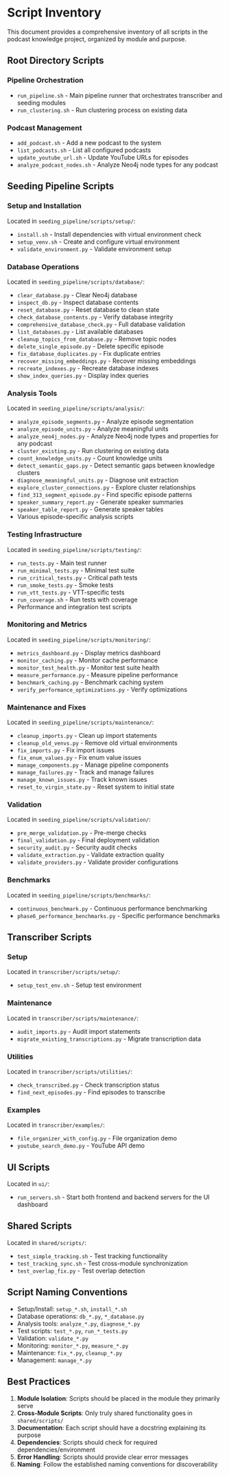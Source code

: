 # Script Inventory

This document provides a comprehensive inventory of all scripts in the podcast knowledge project, organized by module and purpose.

## Root Directory Scripts

### Pipeline Orchestration
- `run_pipeline.sh` - Main pipeline runner that orchestrates transcriber and seeding modules
- `run_clustering.sh` - Run clustering process on existing data

### Podcast Management
- `add_podcast.sh` - Add a new podcast to the system
- `list_podcasts.sh` - List all configured podcasts
- `update_youtube_url.sh` - Update YouTube URLs for episodes
- `analyze_podcast_nodes.sh` - Analyze Neo4j node types for any podcast

## Seeding Pipeline Scripts

### Setup and Installation
Located in `seeding_pipeline/scripts/setup/`:
- `install.sh` - Install dependencies with virtual environment check
- `setup_venv.sh` - Create and configure virtual environment
- `validate_environment.py` - Validate environment setup

### Database Operations
Located in `seeding_pipeline/scripts/database/`:
- `clear_database.py` - Clear Neo4j database
- `inspect_db.py` - Inspect database contents
- `reset_database.py` - Reset database to clean state
- `check_database_contents.py` - Verify database integrity
- `comprehensive_database_check.py` - Full database validation
- `list_databases.py` - List available databases
- `cleanup_topics_from_database.py` - Remove topic nodes
- `delete_single_episode.py` - Delete specific episode
- `fix_database_duplicates.py` - Fix duplicate entries
- `recover_missing_embeddings.py` - Recover missing embeddings
- `recreate_indexes.py` - Recreate database indexes
- `show_index_queries.py` - Display index queries

### Analysis Tools
Located in `seeding_pipeline/scripts/analysis/`:
- `analyze_episode_segments.py` - Analyze episode segmentation
- `analyze_episode_units.py` - Analyze meaningful units
- `analyze_neo4j_nodes.py` - Analyze Neo4j node types and properties for any podcast
- `cluster_existing.py` - Run clustering on existing data
- `count_knowledge_units.py` - Count knowledge units
- `detect_semantic_gaps.py` - Detect semantic gaps between knowledge clusters
- `diagnose_meaningful_units.py` - Diagnose unit extraction
- `explore_cluster_connections.py` - Explore cluster relationships
- `find_313_segment_episode.py` - Find specific episode patterns
- `speaker_summary_report.py` - Generate speaker summaries
- `speaker_table_report.py` - Generate speaker tables
- Various episode-specific analysis scripts

### Testing Infrastructure
Located in `seeding_pipeline/scripts/testing/`:
- `run_tests.py` - Main test runner
- `run_minimal_tests.py` - Minimal test suite
- `run_critical_tests.py` - Critical path tests
- `run_smoke_tests.py` - Smoke tests
- `run_vtt_tests.py` - VTT-specific tests
- `run_coverage.sh` - Run tests with coverage
- Performance and integration test scripts

### Monitoring and Metrics
Located in `seeding_pipeline/scripts/monitoring/`:
- `metrics_dashboard.py` - Display metrics dashboard
- `monitor_caching.py` - Monitor cache performance
- `monitor_test_health.py` - Monitor test suite health
- `measure_performance.py` - Measure pipeline performance
- `benchmark_caching.py` - Benchmark caching system
- `verify_performance_optimizations.py` - Verify optimizations

### Maintenance and Fixes
Located in `seeding_pipeline/scripts/maintenance/`:
- `cleanup_imports.py` - Clean up import statements
- `cleanup_old_venvs.py` - Remove old virtual environments
- `fix_imports.py` - Fix import issues
- `fix_enum_values.py` - Fix enum value issues
- `manage_components.py` - Manage pipeline components
- `manage_failures.py` - Track and manage failures
- `manage_known_issues.py` - Track known issues
- `reset_to_virgin_state.py` - Reset system to initial state

### Validation
Located in `seeding_pipeline/scripts/validation/`:
- `pre_merge_validation.py` - Pre-merge checks
- `final_validation.py` - Final deployment validation
- `security_audit.py` - Security audit checks
- `validate_extraction.py` - Validate extraction quality
- `validate_providers.py` - Validate provider configurations

### Benchmarks
Located in `seeding_pipeline/scripts/benchmarks/`:
- `continuous_benchmark.py` - Continuous performance benchmarking
- `phase6_performance_benchmarks.py` - Specific performance benchmarks

## Transcriber Scripts

### Setup
Located in `transcriber/scripts/setup/`:
- `setup_test_env.sh` - Setup test environment

### Maintenance
Located in `transcriber/scripts/maintenance/`:
- `audit_imports.py` - Audit import statements
- `migrate_existing_transcriptions.py` - Migrate transcription data

### Utilities
Located in `transcriber/scripts/utilities/`:
- `check_transcribed.py` - Check transcription status
- `find_next_episodes.py` - Find episodes to transcribe

### Examples
Located in `transcriber/examples/`:
- `file_organizer_with_config.py` - File organization demo
- `youtube_search_demo.py` - YouTube API demo

## UI Scripts

Located in `ui/`:
- `run_servers.sh` - Start both frontend and backend servers for the UI dashboard

## Shared Scripts

Located in `shared/scripts/`:
- `test_simple_tracking.sh` - Test tracking functionality
- `test_tracking_sync.sh` - Test cross-module synchronization
- `test_overlap_fix.py` - Test overlap detection

## Script Naming Conventions

- Setup/Install: `setup_*.sh`, `install_*.sh`
- Database operations: `db_*.py`, `*_database.py`
- Analysis tools: `analyze_*.py`, `diagnose_*.py`
- Test scripts: `test_*.py`, `run_*_tests.py`
- Validation: `validate_*.py`
- Monitoring: `monitor_*.py`, `measure_*.py`
- Maintenance: `fix_*.py`, `cleanup_*.py`
- Management: `manage_*.py`

## Best Practices

1. **Module Isolation**: Scripts should be placed in the module they primarily serve
2. **Cross-Module Scripts**: Only truly shared functionality goes in `shared/scripts/`
3. **Documentation**: Each script should have a docstring explaining its purpose
4. **Dependencies**: Scripts should check for required dependencies/environment
5. **Error Handling**: Scripts should provide clear error messages
6. **Naming**: Follow the established naming conventions for discoverability
